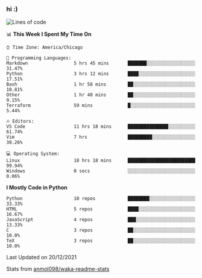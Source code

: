 ### hi :)

<!--START_SECTION:waka-->
![Lines of code](https://img.shields.io/badge/From%20Hello%20World%20I%27ve%20Written-612%20Thousand%20lines%20of%20code-blue)

📊 **This Week I Spent My Time On** 

```text
⌚︎ Time Zone: America/Chicago

💬 Programming Languages: 
Markdown                 5 hrs 45 mins       ███████░░░░░░░░░░░░░░░░░░   31.47% 
Python                   3 hrs 12 mins       ████░░░░░░░░░░░░░░░░░░░░░   17.51% 
Bash                     1 hr 58 mins        ██░░░░░░░░░░░░░░░░░░░░░░░   10.81% 
Other                    1 hr 40 mins        ██░░░░░░░░░░░░░░░░░░░░░░░   9.15% 
Terraform                59 mins             █░░░░░░░░░░░░░░░░░░░░░░░░   5.44%

🔥 Editors: 
VS Code                  11 hrs 18 mins      ███████████████░░░░░░░░░░   61.74% 
Vim                      7 hrs               █████████░░░░░░░░░░░░░░░░   38.26%

💻 Operating System: 
Linux                    18 hrs 18 mins      █████████████████████████   99.94% 
Windows                  0 secs              ░░░░░░░░░░░░░░░░░░░░░░░░░   0.06%

```

**I Mostly Code in Python** 

```text
Python                   10 repos            ████████░░░░░░░░░░░░░░░░░   33.33% 
HTML                     5 repos             ████░░░░░░░░░░░░░░░░░░░░░   16.67% 
JavaScript               4 repos             ███░░░░░░░░░░░░░░░░░░░░░░   13.33% 
C                        3 repos             ██░░░░░░░░░░░░░░░░░░░░░░░   10.0% 
TeX                      3 repos             ██░░░░░░░░░░░░░░░░░░░░░░░   10.0%

```



 Last Updated on 20/12/2021
<!--END_SECTION:waka-->

Stats from [anmol098/waka-readme-stats](https://github.com/anmol098/waka-readme-stats)